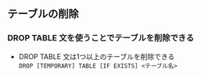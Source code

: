 ## テーブルの削除

### DROP TABLE 文を使うことでテーブルを削除できる

- DROP TABLE 文は1つ以上のテーブルを削除できる   
`DROP [TEMPORARY] TABLE [IF EXISTS] <テーブル名>`  
